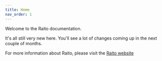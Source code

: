 ```yaml
---
title: Home
nav_order: 1
---
```

Welcome to the Raito documentation.

It's all still very new here. You'll see a lot of changes coming up in the next couple of months.

For more information about Raito, please visit the [Raito website](https://raito.io)